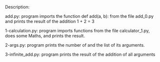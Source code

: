 Description:

add.py: program imports the function def add(a, b): from the file add_0.py and prints the result of the addition 1 + 2 = 3

1-calculation.py: program imports functions from the file calculator_1.py, does some Maths, and prints the result.

2-args.py: program prints the number of and the list of its arguments.

3-infinite_add.py: program prints the result of the addition of all arguments

